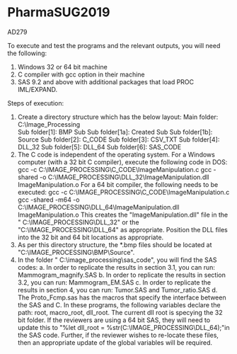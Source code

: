 # PharmaSUG2019
AD279

To execute and test the programs and the relevant outputs, you will need the following:
1. Windows 32 or 64 bit machine
2. C compiler with gcc option in their machine
3. SAS 9.2 and above with additional packages that load PROC IML/EXPAND.

Steps of execution:
1. Create a directory structure which has the below layout:
Main folder: C:\Image_Processing\
Sub folder[1]: BMP
Sub Sub folder[1a]: Created
Sub Sub folder[1b]: Source
Sub folder[2]: C_CODE
Sub folder[3]: CSV_TXT
Sub folder[4]: DLL_32
Sub folder[5]: DLL_64
Sub folder[6]: SAS_CODE
2. The C code is independent of the operating system. For a Windows computer (with a 32 bit C compiler), execute the following code in DOS:
gcc -c C:\IMAGE_PROCESSING\C_CODE\ImageManipulation.c
gcc -shared -o C:\IMAGE_PROCESSING\DLL_32\ImageManipulation.dll ImageManipulation.o
For a 64 bit compiler, the following needs to be executed:
gcc -c C:\IMAGE_PROCESSING\C_CODE\ImageManipulation.c
gcc -shared -m64 -o C:\IMAGE_PROCESSING\DLL_64\ImageManipulation.dll ImageManipulation.o
This creates the "ImageManipulation.dll" file in the " C:\IMAGE_PROCESSING\DLL_32" or the "C:\IMAGE_PROCESSING\DLL_64" as appropriate. 
Position the DLL files into the 32 bit and 64 bit locations as appropriate.
3. As per this directory structure, the *.bmp files should be located at "C:\IMAGE_PROCESSING\BMP\Source".
4. In the folder " C:\image_processing\sas_code", you will find the SAS codes:
  a. In order to replicate the results in section 3.1, you can run: Mammogram_magnify.SAS
  b. In order to replicate the results in section 3.2, you can run: Mammogram_EM.SAS
  c. In order to replicate the results in section 4, you can run: Tumor.SAS and Tumor_ratio.SAS
  d. The Proto_Fcmp.sas has the macros that specify the interface between the SAS and C.
In these programs, the following variables declare the path: root, macro_root, dll_root. The current dll root is specying the 32 bit folder. If the reviewers are using a 64 bit SAS, they will need to update this to "%let dll_root = %str(C:\IMAGE_PROCESSING\DLL_64\);"in the SAS code.
Further, if the reviewer wishes to re-locate these files, then an appropriate update of the global variables will be required.
